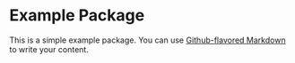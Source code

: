 # Example Package
This is a simple example package. You can use
[Github-flavored Markdown](https://guides.github.com/features/mastering-markdown/) to write your content.